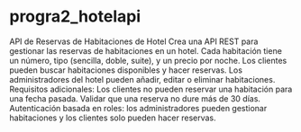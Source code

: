 # progra2_hotelapi

API de Reservas de Habitaciones de Hotel
Crea una API REST para gestionar las reservas de habitaciones en un hotel. Cada habitación tiene un número, tipo (sencilla, doble, suite), y un precio por noche. Los clientes pueden buscar habitaciones disponibles y hacer reservas. Los administradores del hotel pueden añadir, editar o eliminar habitaciones.
Requisitos adicionales:
Los clientes no pueden reservar una habitación para una fecha pasada.
Validar que una reserva no dure más de 30 días.
Autenticación basada en roles: los administradores pueden gestionar habitaciones y los clientes solo pueden hacer reservas.
